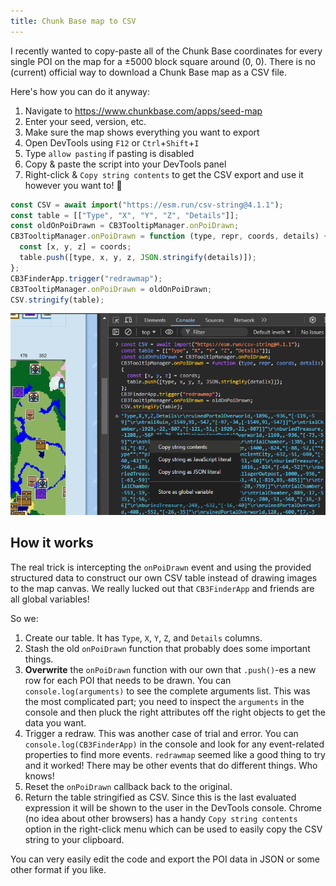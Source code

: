 ```yaml
---
title: Chunk Base map to CSV
---
```


I recently wanted to copy-paste all of the Chunk Base coordinates for every single POI on the map for a ±5000 block square around (0, 0). There is no (current) official way to download a Chunk Base map as a CSV file.

Here's how you can do it anyway:

1. Navigate to https://www.chunkbase.com/apps/seed-map
2. Enter your seed, version, etc.
3. Make sure the map shows everything you want to export
4. Open DevTools using `F12` or `Ctrl`+`Shift`+`I`
5. Type `allow pasting` if pasting is disabled
6. Copy & paste the script into your DevTools panel
7. Right-click & `Copy string contents` to get the CSV export and use it however you want to! 🎉

```js
const CSV = await import("https://esm.run/csv-string@4.1.1");
const table = [["Type", "X", "Y", "Z", "Details"]];
const oldOnPoiDrawn = CB3TooltipManager.onPoiDrawn;
CB3TooltipManager.onPoiDrawn = function (type, repr, coords, details) {
  const [x, y, z] = coords;
  table.push([type, x, y, z, JSON.stringify(details)]);
};
CB3FinderApp.trigger("redrawmap");
CB3TooltipManager.onPoiDrawn = oldOnPoiDrawn;
CSV.stringify(table);
```

![screenshot of me doing that](/uploads/2024-12-05-001.png)

## How it works

The real trick is intercepting the `onPoiDrawn` event and using the provided structured data to construct our own CSV table instead of drawing images to the map canvas. We really lucked out that `CB3FinderApp` and friends are all global variables!

So we:

1. Create our table. It has `Type`, `X`, `Y`, `Z`, and `Details` columns.
2. Stash the old `onPoiDrawn` function that probably does some important things.
3. **Overwrite** the `onPoiDrawn` function with our own that `.push()`-es a new row for each POI that needs to be drawn. You can `console.log(arguments)` to see the complete arguments list. This was the most complicated part; you need to inspect the `arguments` in the console and then pluck the right attributes off the right objects to get the data you want.
4. Trigger a redraw. This was another case of trial and error. You can `console.log(CB3FinderApp)` in the console and look for any event-related properties to find more events. `redrawmap` seemed like a good thing to try and it worked! There may be other events that do different things. Who knows!
5. Reset the `onPoiDrawn` callback back to the original.
6. Return the table stringified as CSV. Since this is the last evaluated expression it will be shown to the user in the DevTools console. Chrome (no idea about other browsers) has a handy `Copy string contents` option in the right-click menu which can be used to easily copy the CSV string to your clipboard.

You can very easily edit the code and export the POI data in JSON or some other format if you like.
